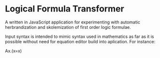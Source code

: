 Logical Formula Transformer
===========================

A written in JavaScript application for experimenting with automatic herbrandization and skolemization of first order logic formulae.

Input syntax is intended to mimic syntax used in mathematics as far as it is possible without need for equation editor build into aplication. For instance:

Ax.(x=x)